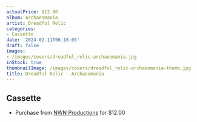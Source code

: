 ```yaml
---
actualPrice: $12.00
album: Archaeomania
artist: Dreadful Relic
categories:
- Cassette
date: '2024-02-11T06:16:05'
draft: false
images:
- /images/covers/dreadful_relic-archaeomania.jpg
inStock: true
thumbnailImage: /images/covers/dreadful_relic-archaeomania-thumb.jpg
title: Dreadful Relic - Archaeomania
---
```


## Cassette
* Purchase from [NWN Productions](http://shop.nwnprod.com/index.php?route=product/product&path=73&product_id=46541&sort=pd.name&order=ASC) for $12.00

